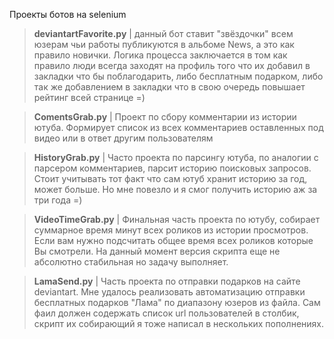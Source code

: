 Проекты ботов на selenium


>**deviantartFavorite.py**
| данный бот ставит "звёздочки" всем юзерам чьи работы публикуются в альбоме News, а это как правило новички. Логика процесса заключается в том как правило люди всегда заходят на профиль того что их добавил в закладки что бы поблагодарить, либо бесплатным подарком, либо так же добавлением в закладки что в свою очередь повышает рейтинг всей странице =)

>**ComentsGrab.py**
| Проект по сбору комментарии из истории ютуба. Формирует список из всех комментариев оставленных под видео или в ответ другим пользователям

>**HistoryGrab.py**
| Часто проекта по парсингу ютуба, по аналогии с парсером комментариев, парсит историю поисковых запросов. Стоит учитывать тот факт что сам ютуб хранит историю за год, может больше. Но мне повезло и я смог получить историю аж за три года =) 

>**VideoTimeGrab.py**
| Финальная часть проекта по ютубу, собирает суммарное время минут всех роликов из истории просмотров. Если вам нужно подсчитать общее время всех роликов которые Вы смотрели. На данный момент версия скрипта еще не абсолютно стабильная но задачу выполняет.

>**LamaSend.py**
| Часть проекта по отправки подарков на сайте deviantart. Мне удалось реализовать автоматизацию отправки бесплатных подарков "Лама" по диапазону юзеров из файла. Сам фаил должен содержать список url пользователей в столбик, скрипт их собирающий я тоже написал в нескольких пополнениях. 
